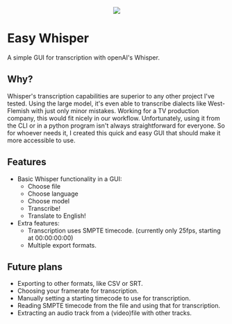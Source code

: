 <p align="center">
  <img src="icon/EW-icon.ico"/>
</p>

# Easy Whisper
A simple GUI for transcription with openAI's Whisper.

## Why?
Whisper's transcription capabilities are superior to any other project I've tested. Using the large model, it's even able to transcribe dialects like West-Flemish with just only minor mistakes. Working for a TV production company, this would fit nicely in our workflow.
Unfortunately, using it from the CLI or in a python program isn't always straightforward for everyone. So for whoever needs it, I created this quick and easy GUI that should make it more accessible to use.

## Features
- Basic Whisper functionality in a GUI:
    - Choose file
    - Choose language
    - Choose model
    - Transcribe!
    - Translate to English!
- Extra features:
    - Transcription uses SMPTE timecode. (currently only 25fps, starting at 00:00:00:00)
    - Multiple export formats.

## Future plans
- Exporting to other formats, like CSV or SRT.
- Choosing your framerate for transcription.
- Manually setting a starting timecode to use for transcription.
- Reading SMPTE timecode from the file and using that for transcription.
- Extracting an audio track from a (video)file with other tracks.
